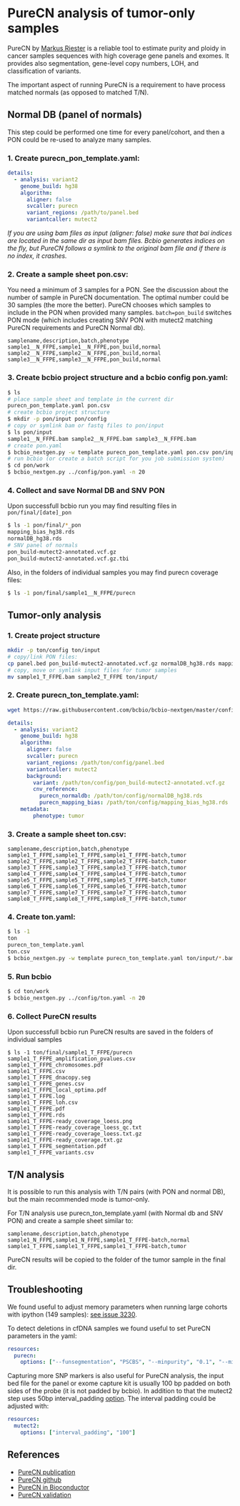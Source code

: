 # PureCN analysis of tumor-only samples

PureCN by [Markus Riester](https://github.com/lima1/) is a reliable tool to estimate
purity and ploidy in cancer samples sequences with high coverage gene panels and exomes.
It provides also segmentation, gene-level copy numbers, LOH, and classification
of variants.

The important aspect of running PureCN is a requirement to have process matched
normals (as opposed to matched T/N).


## Normal DB (panel of normals)
This step could be performed one time for every panel/cohort, and then a PON
could be re-used to analyze many samples.

### 1. Create purecn_pon_template.yaml:
```yaml
details:
  - analysis: variant2
    genome_build: hg38
    algorithm:
      aligner: false
      svcaller: purecn
      variant_regions: /path/to/panel.bed
      variantcaller: mutect2
```

*If you are using bam files as input (aligner: false) make sure that bai indices are located in
the same dir as input bam files. Bcbio generates indices on the fly, but PureCN follows a symlink
to the original bam file and if there is no index, it crashes.*

### 2. Create a sample sheet pon.csv:
You need a minimum of 3 samples for a PON.
See the discussion about the number of sample in PureCN documentation.
The optimal number could be 30 samples (the more the better).
PureCN chooses which samples to include in the PON when provided
many samples. `batch=pon_build` switches PON mode
(which includes creating SNV PON with mutect2 matching PureCN requirements
and PureCN Normal db).

```
samplename,description,batch,phenotype
sample1__N_FFPE,sample1__N_FFPE,pon_build,normal
sample2__N_FFPE,sample2__N_FFPE,pon_build,normal
sample3__N_FFPE,sample3__N_FFPE,pon_build,normal
```

### 3. Create bcbio project structure and a bcbio config pon.yaml:
```bash
$ ls
# place sample sheet and template in the current dir
purecn_pon_template.yaml pon.csv
# create bcbio project structure
$ mkdir -p pon/input pon/config
# copy or symlink bam or fastq files to pon/input
$ ls pon/input
sample1__N_FFPE.bam sample2__N_FFPE.bam sample3__N_FFPE.bam
# create pon.yaml
$ bcbio_nextgen.py -w template purecn_pon_template.yaml pon.csv pon/input/*.bam
# run bcbio (or create a batch script for you job submission system)
$ cd pon/work
$ bcbio_nextgen.py ../config/pon.yaml -n 20
```

### 4. Collect and save Normal DB and SNV PON
Upon successfull bcbio run you may find resulting files in  `pon/final/[date]_pon`
```bash
$ ls -1 pon/final/*_pon
mapping_bias_hg38.rds
normalDB_hg38.rds
# SNV panel of normals
pon_build-mutect2-annotated.vcf.gz
pon_build-mutect2-annotated.vcf.gz.tbi
```

Also, in the folders of individual samples you may find purecn coverage files:
```bash
$ ls -1 pon/final/sample1__N_FFPE/purecn
```

## Tumor-only analysis

### 1. Create project structure
```bash
mkdir -p ton/config ton/input
# copy/link PON files:
cp panel.bed pon_build-mutect2-annotated.vcf.gz normalDB_hg38.rds mapping_bias_hg38.rds ton/config
# copy, move or symlink input files for tumor samples
mv sample1_T_FFPE.bam sample2_T_FFPE ton/input/
```

### 2. Create purecn_ton_template.yaml:
```bash
wget https://raw.githubusercontent.com/bcbio/bcbio-nextgen/master/config/templates/purecn_ton.yaml
```

```yaml
details:
  - analysis: variant2
    genome_build: hg38
    algorithm:
      aligner: false
      svcaller: purecn
      variant_regions: /path/ton/config/panel.bed
      variantcaller: mutect2
      background:
        variant: /path/ton/config/pon_build-mutect2-annotated.vcf.gz
        cnv_reference:
          purecn_normaldb: /path/ton/config/normalDB_hg38.rds
          purecn_mapping_bias: /path/ton/config/mapping_bias_hg38.rds
    metadata:
        phenotype: tumor
```

### 3. Create a sample sheet ton.csv:
```
samplename,description,batch,phenotype
sample1_T_FFPE,sample1_T_FFPE,sample1_T_FFPE-batch,tumor
sample2_T_FFPE,sample2_T_FFPE,sample2_T_FFPE-batch,tumor
sample3_T_FFPE,sample3_T_FFPE,sample3_T_FFPE-batch,tumor
sample4_T_FFPE,sample4_T_FFPE,sample4_T_FFPE-batch,tumor
sample5_T_FFPE,sample5_T_FFPE,sample5_T_FFPE-batch,tumor
sample6_T_FFPE,sample6_T_FFPE,sample6_T_FFPE-batch,tumor
sample7_T_FFPE,sample7_T_FFPE,sample7_T_FFPE-batch,tumor
sample8_T_FFPE,sample8_T_FFPE,sample8_T_FFPE-batch,tumor
```

### 4. Create ton.yaml:
```bash
$ ls -1
ton
purecn_ton_template.yaml
ton.csv
$ bcbio_nextgen.py -w template purecn_ton_template.yaml ton/input/*.bam
```

### 5. Run bcbio
```bash
$ cd ton/work
$ bcbio_nextgen.py ../config/ton.yaml -n 20
```

### 6. Collect PureCN results
Upon successfull bcbio run PureCN results are saved in the folders of individual
samples
```
$ ls -1 ton/final/sample1_T_FFPE/purecn
sample1_T_FFPE_amplification_pvalues.csv
sample1_T_FFPE_chromosomes.pdf
sample1_T_FFPE.csv
sample1_T_FFPE_dnacopy.seg
sample1_T_FFPE_genes.csv
sample1_T_FFPE_local_optima.pdf
sample1_T_FFPE.log
sample1_T_FFPE_loh.csv
sample1_T_FFPE.pdf
sample1_T_FFPE.rds
sample1_T_FFPE-ready_coverage_loess.png
sample1_T_FFPE-ready_coverage_loess_qc.txt
sample1_T_FFPE-ready_coverage_loess.txt.gz
sample1_T_FFPE-ready_coverage.txt.gz
sample1_T_FFPE_segmentation.pdf
sample1_T_FFPE_variants.csv
```

## T/N analysis

It is possible to run this analysis with T/N pairs (with PON and normal DB),
but the main recommended mode is tumor-only.

For T/N analysis use purecn_ton_template.yaml (with Normal db and SNV PON)
and create a sample sheet similar to:
```
samplename,description,batch,phenotype
sample1_N_FFPE,sample1_N_FFPE,sample1_T_FFPE-batch,normal
sample1_T_FFPE,sample1_T_FFPE,sample1_T_FFPE-batch,tumor
```

PureCN results will be copied to the folder of the tumor sample in the final dir.

## Troubleshooting

We found useful to adjust memory parameters when running large cohorts with ipython (149 samples): [see issue 3230](https://github.com/bcbio/bcbio-nextgen/issues/3230).

To detect deletions in cfDNA samples we found useful to set PureCN parameters in the yaml:
```yaml
resources:
  purecn:
    options: ["--funsegmentation", "PSCBS", "--minpurity", "0.1", "--minaf", "0.01", "--error", "0.0005"]
```

Capturing more SNP markers is also useful for PureCN analysis, the input bed file for the panel or exome capture kit
is usually 100 bp padded on both sides of the probe (it is not padded by bcbio). In addition to that the mutect2
step uses 50bp interval_padding [option](https://github.com/bcbio/bcbio-nextgen/blob/master/bcbio/variation/mutect2.py#L126).
The interval padding could be adjusted with:

```yaml
resources:
  mutect2:
    options: ["interval_padding", "100"]
```

## References

- [PureCN publication](https://scfbm.biomedcentral.com/articles/10.1186/s13029-016-0060-z)
- [PureCN github](https://github.com/lima1/PureCN)
- [PureCN in Bioconductor](https://bioconductor.org/packages/release/bioc/html/PureCN.html)
- [PureCN validation](https://ascopubs.org/doi/full/10.1200/CCI.19.00130)
